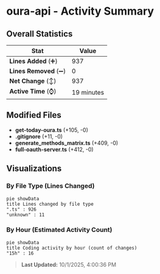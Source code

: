 # oura-api - Activity Summary 

## Overall Statistics

| Stat                   | Value                                                             |
| ---------------------- | ----------------------------------------------------------------- |
| **Lines Added** (➕)   | 937                                          |
| **Lines Removed** (➖) | 0                                        |
| **Net Change** (↕)    | 937                |
| **Active Time** (⌚)   | 19 minutes |


## Modified Files
- **get-today-oura.ts** (+105, -0)
- **.gitignore** (+11, -0)
- **generate_methods_matrix.ts** (+409, -0)
- **full-oauth-server.ts** (+412, -0)

## Visualizations

### By File Type (Lines Changed)

```mermaid
pie showData
title Lines changed by file type
".ts" : 926
"unknown" : 11
```

### By Hour (Estimated Activity Count)

```mermaid
pie showData
title Coding activity by hour (count of changes)
"15h" : 16
```


> **Last Updated:** 10/1/2025, 4:00:36 PM